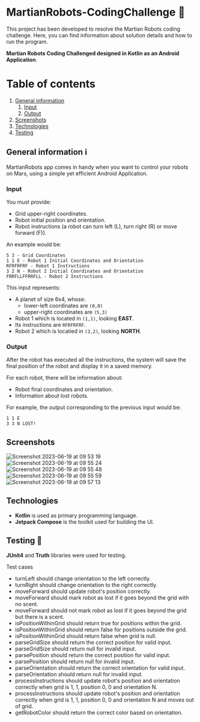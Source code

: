 # MartianRobots-CodingChallenge 🤖

This project has been developed to resolve the Martian Robots coding challenge. Here, you can find information about solution details and how to run the program.

**Martian Robots Coding Challenged designed in Kotlin as an Android Application**.

# Table of contents
1. [General information](#general-information)
   1. [Input](#input)
   2. [Output](#output)
2. [Screenshots](#screenshots)
3. [Technologies](#technologies)
4. [Testing](#testing)


## General information ℹ️

MartianRobots app comes in handy when you want to control your robots on Mars, using a simple yet efficient Android Application.

### Input

You must provide:
* Grid upper-right coordinates.
* Robot initial position and orientation.
* Robot instructions (a robot can turn left (L), turn right (R) or move forward (F)).

An example would be:
```
5 3 - Grid Coordinates
1 1 E - Robot 1 Initial Coordinates and Orientation
RFRFRFRF - Robot 1 Instructions
3 2 N - Robot 2 Initial Coordinates and Orientation
FRRFLLFFRRFLL - Robot 2 Instructions
```

This input represents:
- A planet of size 6x4, whose:
  - lower-left coordinates are `(0,0)`
  - upper-right coordinates are `(5,3)`
- Robot 1 which is located in `(1,1)`, looking **EAST**.
- Its instructions are `RFRFRFRF`.
- Robot 2 which is locatied in `(3,2)`, looking **NORTH**.

### Output

After the robot has executed all the instructions, the system will save the final position of the robot and display it in a saved memory.

For each robot, there will be information about:
- Robot final coordinates and orientation.
- Information about lost robots.

For example, the output corresponding to the previous input would be:
```
1 1 E 
3 3 N LOST!

```
## Screenshots

![Screenshot 2023-06-19 at 09 53 19](https://github.com/vldtc/MartianRobots-CodingChallenge/assets/129045490/613c50de-3ad9-44f7-92b1-df8a47930770)
![Screenshot 2023-06-19 at 09 55 24](https://github.com/vldtc/MartianRobots-CodingChallenge/assets/129045490/1788e572-a5d0-4617-8a90-e96a05635b45)
![Screenshot 2023-06-19 at 09 55 48](https://github.com/vldtc/MartianRobots-CodingChallenge/assets/129045490/d12b0538-7041-49d9-92d3-49d6195e874d)
![Screenshot 2023-06-19 at 09 55 59](https://github.com/vldtc/MartianRobots-CodingChallenge/assets/129045490/7deca601-e0ce-47c6-9227-f2278d3e59cb)
![Screenshot 2023-06-19 at 09 57 13](https://github.com/vldtc/MartianRobots-CodingChallenge/assets/129045490/b853e06f-a3f5-4906-8412-5247bb07d229)

## Technologies

- **Kotlin** is used as primary programming language.
- **Jetpack Compose** is the toolkit used for building the UI.

## Testing 🐛

**JUnit4** and **Truth** libraries were used for testing.

Test cases
- turnLeft should change orientation to the left correctly.
- turnRight should change orientation to the right correctly.
- moveForward should update robot's position correctly.
- moveForward should mark robot as lost if it goes beyond the grid with no scent.
- moveForward should not mark robot as lost if it goes beyond the grid but there is a scent.
- isPositionWithinGrid should return true for positions within the grid.
- isPositionWithinGrid should return false for positions outside the grid.
- isPositionWithinGrid should return false when grid is null.
- parseGridSize should return the correct position for valid input.
- parseGridSize should return null for invalid input.
- parsePosition should return the correct position for valid input.
- parsePosition should return null for invalid input.
- parseOrientation should return the correct orientation for valid input.
- parseOrientation should return null for invalid input.
- processInstructions should update robot's position and orientation correctly when grid is 1, 1, position 0, 0 and orientation N.
- processInstructions should update robot's position and orientation correctly when grid is 1, 1, position 0, 0 and orientation N and moves out of grid.
- getRobotColor should return the correct color based on orientation.
